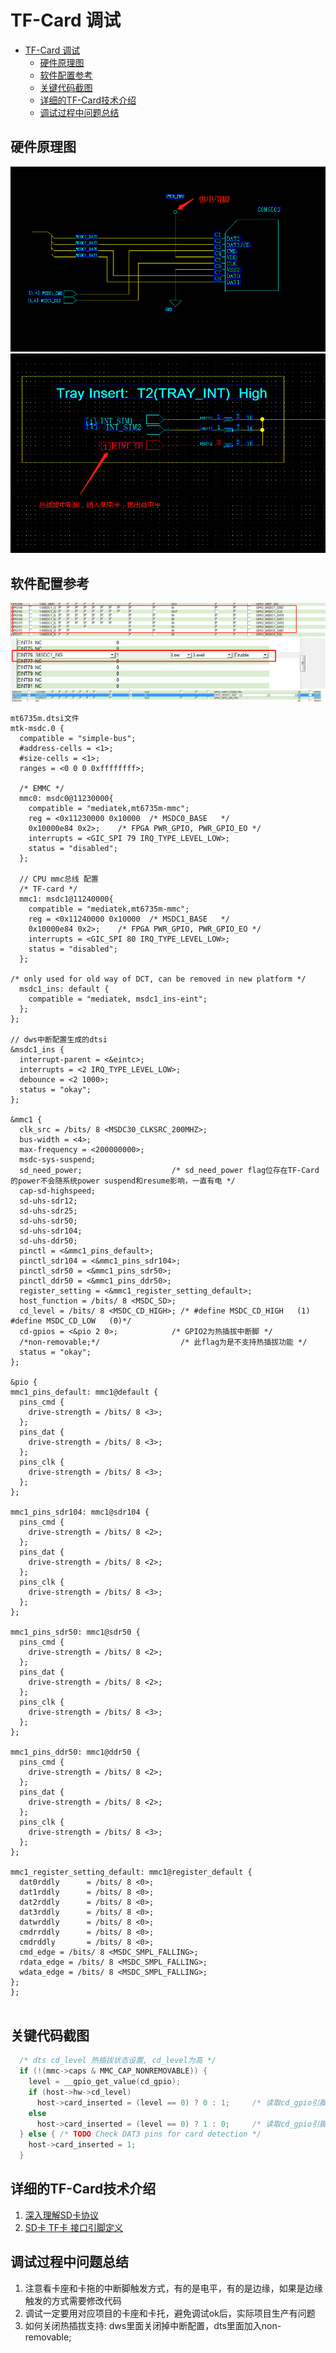 # TF-Card 调试

- [TF-Card 调试](#tf-card-调试)
  - [硬件原理图](#硬件原理图)
  - [软件配置参考](#软件配置参考)
  - [关键代码截图](#关键代码截图)
  - [详细的TF-Card技术介绍](#详细的tf-card技术介绍)
  - [调试过程中问题总结](#调试过程中问题总结)

## 硬件原理图

![img-hard](img/55DF6ECD-F82D-4ddf-B4DF-6C4FA31BBCD9.png)
![img-hard1](img/E0057039-BB57-4f5a-AF75-F304E799A421.png)

## 软件配置参考

![img-bus](img/70A8F04D-7FB0-46e9-B41C-957401C3A3FC.png)
![img-eint0](img/78BD730B-F267-41da-A1A0-CAF4E98DB27B.png)
![img-eint1](img/F6B2B7BF-4016-4f1e-81C8-4F91C11673D1.png)

```code
mt6735m.dtsi文件
mtk-msdc.0 {
  compatible = "simple-bus";
  #address-cells = <1>;
  #size-cells = <1>;
  ranges = <0 0 0 0xffffffff>;

  /* EMMC */
  mmc0: msdc0@11230000{
    compatible = "mediatek,mt6735m-mmc";
    reg = <0x11230000 0x10000  /* MSDC0_BASE   */
    0x10000e84 0x2>;    /* FPGA PWR_GPIO, PWR_GPIO_EO */
    interrupts = <GIC_SPI 79 IRQ_TYPE_LEVEL_LOW>;
    status = "disabled";
  };

  // CPU mmc总线 配置
  /* TF-card */
  mmc1: msdc1@11240000{
    compatible = "mediatek,mt6735m-mmc";
    reg = <0x11240000 0x10000  /* MSDC1_BASE   */
    0x10000e84 0x2>;    /* FPGA PWR_GPIO, PWR_GPIO_EO */
    interrupts = <GIC_SPI 80 IRQ_TYPE_LEVEL_LOW>;
    status = "disabled";
  };

/* only used for old way of DCT, can be removed in new platform */
  msdc1_ins: default {
    compatible = "mediatek, msdc1_ins-eint";
  };
};

// dws中断配置生成的dtsi
&msdc1_ins {
  interrupt-parent = <&eintc>;
  interrupts = <2 IRQ_TYPE_LEVEL_LOW>;
  debounce = <2 1000>;
  status = "okay";
};

&mmc1 {
  clk_src = /bits/ 8 <MSDC30_CLKSRC_200MHZ>;
  bus-width = <4>;
  max-frequency = <200000000>;
  msdc-sys-suspend;
  sd_need_power;                    /* sd_need_power flag位存在TF-Card的power不会随系统power suspend和resume影响，一直有电 */
  cap-sd-highspeed;
  sd-uhs-sdr12;
  sd-uhs-sdr25;
  sd-uhs-sdr50;
  sd-uhs-sdr104;
  sd-uhs-ddr50;
  pinctl = <&mmc1_pins_default>;
  pinctl_sdr104 = <&mmc1_pins_sdr104>;
  pinctl_sdr50 = <&mmc1_pins_sdr50>;
  pinctl_ddr50 = <&mmc1_pins_ddr50>;
  register_setting = <&mmc1_register_setting_default>;
  host_function = /bits/ 8 <MSDC_SD>;
  cd_level = /bits/ 8 <MSDC_CD_HIGH>; /* #define MSDC_CD_HIGH   (1)   #define MSDC_CD_LOW   (0)*/
  cd-gpios = <&pio 2 0>;            /* GPIO2为热插拔中断脚 */
  /*non-removable;*/                  /* 此flag为是不支持热插拔功能 */
  status = "okay";
};

&pio {
mmc1_pins_default: mmc1@default {
  pins_cmd {
    drive-strength = /bits/ 8 <3>;
  };
  pins_dat {
    drive-strength = /bits/ 8 <3>;
  };
  pins_clk {
    drive-strength = /bits/ 8 <3>;
  };
};

mmc1_pins_sdr104: mmc1@sdr104 {
  pins_cmd {
    drive-strength = /bits/ 8 <2>;
  };
  pins_dat {
    drive-strength = /bits/ 8 <2>;
  };
  pins_clk {
    drive-strength = /bits/ 8 <3>;
  };
};

mmc1_pins_sdr50: mmc1@sdr50 {
  pins_cmd {
    drive-strength = /bits/ 8 <2>;
  };
  pins_dat {
    drive-strength = /bits/ 8 <2>;
  };
  pins_clk {
    drive-strength = /bits/ 8 <3>;
  };
};

mmc1_pins_ddr50: mmc1@ddr50 {
  pins_cmd {
    drive-strength = /bits/ 8 <2>;
  };
  pins_dat {
    drive-strength = /bits/ 8 <2>;
  };
  pins_clk {
    drive-strength = /bits/ 8 <3>;
  };
};

mmc1_register_setting_default: mmc1@register_default {
  dat0rddly      = /bits/ 8 <0>;
  dat1rddly      = /bits/ 8 <0>;
  dat2rddly      = /bits/ 8 <0>;
  dat3rddly      = /bits/ 8 <0>;
  datwrddly      = /bits/ 8 <0>;
  cmdrrddly      = /bits/ 8 <0>;
  cmdrddly       = /bits/ 8 <0>;
  cmd_edge = /bits/ 8 <MSDC_SMPL_FALLING>;
  rdata_edge = /bits/ 8 <MSDC_SMPL_FALLING>;
  wdata_edge = /bits/ 8 <MSDC_SMPL_FALLING>;
};
};


```

## 关键代码截图

```c
  /* dts cd_level 热插拔状态设置, cd_level为高 */
  if (!(mmc->caps & MMC_CAP_NONREMOVABLE)) {
    level = __gpio_get_value(cd_gpio);
    if (host->hw->cd_level)
      host->card_inserted = (level == 0) ? 0 : 1;     /* 读取cd_gpio引脚状态，低电平为拔出，高电平为插入  [cd_level 配置为 MSDC_CD_HIGH ] */
    else
      host->card_inserted = (level == 0) ? 1 : 0;     /* 读取cd_gpio引脚状态，低电平为插入，高电平为拔出  [cd_level 配置为 MSDC_CD_LOW ] */
  } else { /* TODO Check DAT3 pins for card detection */
    host->card_inserted = 1;
  }


```

## 详细的TF-Card技术介绍

1. [深入理解SD卡协议](https://www.jianshu.com/p/6272e4cb1eeb)
2. [SD卡 TF卡 接口引脚定义](https://blog.csdn.net/u010783226/article/details/92064456)

## 调试过程中问题总结

1. 注意看卡座和卡拖的中断脚触发方式，有的是电平，有的是边缘，如果是边缘触发的方式需要修改代码
2. 调试一定要用对应项目的卡座和卡托，避免调试ok后，实际项目生产有问题
3. 如何关闭热插拔支持: dws里面关闭掉中断配置，dts里面加入non-removable;
